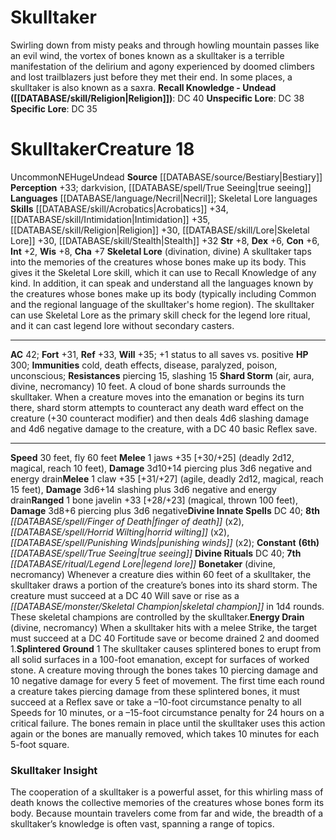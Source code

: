 ﻿---
ac: '42'
alignment: NE
all_resistance: null
burrow_speed: null
charisma: '+7'
climb_speed: null
constitution: '+6'
creature_ability:
- Bonetaker
- Energy Drain
- Shard Storm
- Skeletal Lore
- Splintered Ground
creature_family: null
dexterity: '+6'
element: null
fly_speed: '60'
fortitude: '+31'
hardness: null
hp: '300'
id: '377'
immunity:
- cold
- death effects
- disease
- paralyzed
- poison
- unconscious
intelligence: '+2'
land_speed: '30'
language:
- '[[DATABASE/language/Necril|Necril]] ; Skeletal Lore languages'
level: '18'
max_speed: '60'
name: Skulltaker
perception: '+33'
rarity: Uncommon
reflex: '+33'
resistance:
- piercing 15
- slashing 15
rus_type_level: null
school: null
sense:
- darkvision
- '[[DATABASE/spell/True Seeing|true seeing]]'
size: Huge
skill:
- '[[DATABASE/skill/Acrobatics|Acrobatics]] +34'
- '[[DATABASE/skill/Intimidation|Intimidation]] +35'
- '[[DATABASE/skill/Religion|Religion]] +30'
- '[[DATABASE/skill/Lore|Skeletal Lore]] +30'
- '[[DATABASE/skill/Stealth|Stealth]] +32'
source: '[[DATABASE/source/Bestiary|Bestiary]]'
speed:
- 30 feet
- fly 60 feet
spell:
- '[[DATABASE/spell/Finger of Death|Finger of Death]]'
- '[[DATABASE/spell/Horrid Wilting|Horrid Wilting]]'
- '[[DATABASE/spell/Punishing Winds|Punishing Winds]]'
- '[[DATABASE/spell/True Seeing|True Seeing]]'
strength: '+8'
strength_req: '8'
strongest_save:
- Will
swim_speed: null
trait:
- '[[DATABASE/trait/Uncommon|Uncommon]]'
- '[[DATABASE/trait/Undead|Undead]]'
type: Creature
vision: Darkvision
weakest_save:
- Fortitude
weakness: null
will: '+35'
wisdom: '+8'

---
# Skulltaker

Swirling down from misty peaks and through howling mountain passes like an evil wind, the vortex of bones known as a skulltaker is a terrible manifestation of the delirium and agony experienced by doomed climbers and lost trailblazers just before they met their end. In some places, a skulltaker is also known as a saxra.
**Recall Knowledge - Undead ([[DATABASE/skill/Religion|Religion]])**: DC 40
**Unspecific Lore**: DC 38
**Specific Lore**: DC 35

# Skulltaker<span class="item-type">Creature 18</span>

<span class="trait-uncommon item-trait">Uncommon</span><span class="trait-alignment item-trait">NE</span><span class="trait-size item-trait">Huge</span><span class="item-trait">Undead</span>
**Source** [[DATABASE/source/Bestiary|Bestiary]]
**Perception** +33; darkvision, [[DATABASE/spell/True Seeing|true seeing]]
**Languages** [[DATABASE/language/Necril|Necril]]; Skeletal Lore languages
**Skills** [[DATABASE/skill/Acrobatics|Acrobatics]] +34, [[DATABASE/skill/Intimidation|Intimidation]] +35, [[DATABASE/skill/Religion|Religion]] +30, [[DATABASE/skill/Lore|Skeletal Lore]] +30, [[DATABASE/skill/Stealth|Stealth]] +32
**Str** +8, **Dex** +6, **Con** +6, **Int** +2, **Wis** +8, **Cha** +7
**Skeletal Lore** (divination, divine) A skulltaker taps into the memories of the creatures whose bones make up its body. This gives it the Skeletal Lore skill, which it can use to Recall Knowledge of any kind. In addition, it can speak and understand all the languages known by the creatures whose bones make up its body (typically including Common and the regional language of the skulltaker's home region). The skulltaker can use Skeletal Lore as the primary skill check for the legend lore ritual, and it can cast legend lore without secondary casters.

---
**AC** 42; **Fort** +31, **Ref** +33, **Will** +35; +1 status to all saves vs. positive
**HP** 300; **Immunities** cold, death effects, disease, paralyzed, poison, unconscious; **Resistances** piercing 15, slashing 15
<span class="in-box-ability">**Shard Storm** (air, aura, divine, necromancy) 10 feet. A cloud of bone shards surrounds the skulltaker. When a creature moves into the emanation or begins its turn there, shard storm attempts to counteract any death ward effect on the creature (+30 counteract modifier) and then deals 4d6 slashing damage and 4d6 negative damage to the creature, with a DC 40 basic Reflex save.</span>

---
**Speed** 30 feet, fly 60 feet
<span class="in-box-ability">**Melee** <span class="action-icon">1</span> jaws +35 [+30/+25] (deadly 2d12, magical, reach 10 feet), **Damage** 3d10+14 piercing plus 3d6 negative and energy drain</span><span class="in-box-ability">**Melee** <span class="action-icon">1</span> claw +35 [+31/+27] (agile, deadly 2d12, magical, reach 15 feet), **Damage** 3d6+14 slashing plus 3d6 negative and energy drain</span><span class="in-box-ability">**Ranged** <span class="action-icon">1</span> bone javelin +33 [+28/+23] (magical, thrown 100 feet), **Damage** 3d8+6 piercing plus 3d6 negative</span>**Divine Innate Spells** DC 40; **8th** _[[DATABASE/spell/Finger of Death|finger of death]]_ (x2), _[[DATABASE/spell/Horrid Wilting|horrid wilting]]_ (x2), _[[DATABASE/spell/Punishing Winds|punishing winds]]_ (x2); **Constant** **(6th)** _[[DATABASE/spell/True Seeing|true seeing]]_
**Divine Rituals** DC 40; **7th** _[[DATABASE/ritual/Legend Lore|legend lore]]_
<span class="in-box-ability">**Bonetaker** (divine, necromancy) Whenever a creature dies within 60 feet of a skulltaker, the skulltaker draws a portion of the creature’s bones into its shard storm. The creature must succeed at a DC 40 Will save or rise as a _[[DATABASE/monster/Skeletal Champion|skeletal champion]]_ in 1d4 rounds. These skeletal champions are controlled by the skulltaker.</span><span class="in-box-ability">**Energy Drain** (divine, necromancy) When a skulltaker hits with a melee Strike, the target must succeed at a DC 40 Fortitude save or become drained 2 and doomed 1.</span><span class="in-box-ability">**Splintered Ground** <span class="action-icon">1</span> The skulltaker causes splintered bones to erupt from all solid surfaces in a 100-foot emanation, except for surfaces of worked stone. A creature moving through the bones takes 10 piercing damage and 10 negative damage for every 5 feet of movement. The first time each round a creature takes piercing damage from these splintered bones, it must succeed at a Reflex save or take a –10-foot circumstance penalty to all Speeds for 10 minutes, or a –15-foot circumstance penalty for 24 hours on a critical failure. The bones remain in place until the skulltaker uses this action again or the bones are manually removed, which takes 10 minutes for each 5-foot square.</span>

###  Skulltaker Insight

The cooperation of a skulltaker is a powerful asset, for this whirling mass of death knows the collective memories of the creatures whose bones form its body. Because mountain travelers come from far and wide, the breadth of a skulltaker’s knowledge is often vast, spanning a range of topics.